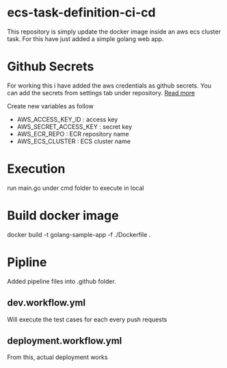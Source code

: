 # ecs-task-definition-ci-cd
This repository is simply update the docker image inside an aws ecs cluster task. For this have just added a simple golang web app.

# Github Secrets
For working this i have added the aws credentials as github secrets. You can add the secrets from settings tab under repository. [Read more](https://docs.github.com/en/actions/reference/encrypted-secrets)

Create new variables as follow
- AWS_ACCESS_KEY_ID : access key
- AWS_SECRET_ACCESS_KEY : secret key
- AWS_ECR_REPO  : ECR repository name
- AWS_ECS_CLUSTER  : ECS cluster name

# Execution
run main.go under cmd folder to execute in local

# Build docker image
docker build -t golang-sample-app -f ./Dockerfile .

# Pipline 
Added pipeline files into .github folder.

## dev.workflow.yml
Will execute the test cases for each every push requests

## deployment.workflow.yml
From this, actual deployment works